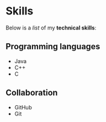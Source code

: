 # Skills

Below is a *list* of my **technical skills**:

## Programming languages
- Java
- C++
- C

## Collaboration
- GitHub
- Git
